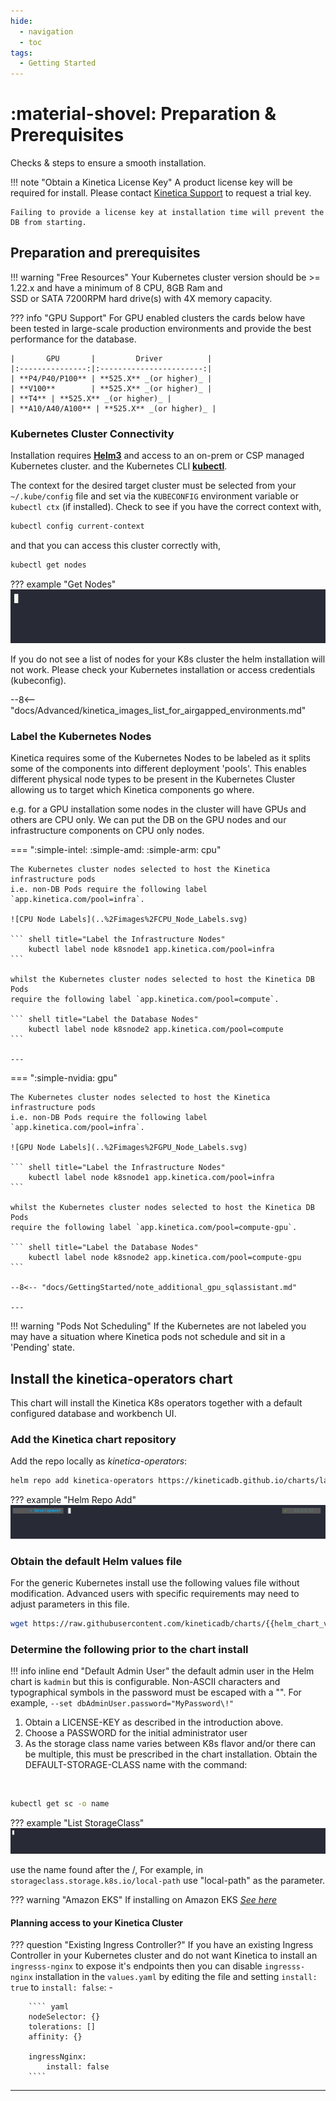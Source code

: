 ```yaml
---
hide:
  - navigation
  - toc
tags:
  - Getting Started
---
```

# :material-shovel: Preparation & Prerequisites

Checks & steps to ensure a smooth installation.

!!! note "Obtain a Kinetica License Key"
    A product license key will be required for install.
    Please contact [Kinetica Support](mailto:support@kinetica.com "Kinetica Support Email") to request a trial key.
    
    Failing to provide a license key at installation time will prevent the DB from starting.

## Preparation and prerequisites

!!! warning "Free Resources"
    Your Kubernetes cluster version should be >= 1.22.x and have a minimum of 8 CPU, 8GB Ram and  
    SSD or SATA 7200RPM hard drive(s) with 4X memory capacity.

??? info "GPU Support"
    For GPU enabled clusters the cards below have been tested in large-scale production environments and 
    provide the best performance for the database.
    
    |       GPU       |         Driver          |
    |:---------------:|:-----------------------:|
    | **P4/P40/P100** | **525.X** _(or higher)_ |
    | **V100**        | **525.X** _(or higher)_ |
    | **T4** | **525.X** _(or higher)_ |   
    | **A10/A40/A100** | **525.X** _(or higher)_ | 

### Kubernetes Cluster Connectivity
Installation requires [**Helm3**](https://v3.helm.sh/docs/intro/install/ "Helm Installation Instructions") and access to an on-prem or CSP managed
Kubernetes cluster.
and the Kubernetes CLI [**kubectl**](https://kubernetes.io/docs/tasks/tools/#kubectl "Kubernetes CLI Installation Instructions").

The context for the desired target cluster must be selected from your `~/.kube/config` file and set via the
`KUBECONFIG` environment variable or `kubectl ctx` (if installed). Check to see if you have the correct context with,

``` sh title="show the current kubernetes context"
kubectl config current-context
```

and that you can access this cluster correctly with,

``` sh title="list kubernetes cluster nodes"
kubectl get nodes
```

??? example "Get Nodes"
    ![Find get_nodes](../images/get_nodes.gif "List all nodes in the Kubernetes Cluster")

If you do not see a list of nodes for your K8s cluster the helm installation will not work.
Please check your Kubernetes installation or access credentials (kubeconfig).

--8<-- "docs/Advanced/kinetica_images_list_for_airgapped_environments.md"

[//]: # (:octicons-x-circle-fill-24:)

### Label the Kubernetes    Nodes

Kinetica requires some of the Kubernetes Nodes to be labeled as it splits some of the 
components into different deployment 'pools'. This enables different physical node types to be present
in the Kubernetes Cluster allowing us to target which Kinetica components go where.

e.g. for a GPU installation some nodes in the cluster will have GPUs and others are CPU only.
We can put the DB on the GPU nodes and our infrastructure components on CPU only nodes.

=== ":simple-intel: :simple-amd: :simple-arm: cpu"

    The Kubernetes cluster nodes selected to host the Kinetica infrastructure pods 
    i.e. non-DB Pods require the following label `app.kinetica.com/pool=infra`.

    ![CPU Node Labels](..%2Fimages%2FCPU_Node_Labels.svg)

    ``` shell title="Label the Infrastructure Nodes"
        kubectl label node k8snode1 app.kinetica.com/pool=infra
    ```

    whilst the Kubernetes cluster nodes selected to host the Kinetica DB Pods 
    require the following label `app.kinetica.com/pool=compute`.

    ``` shell title="Label the Database Nodes"
        kubectl label node k8snode2 app.kinetica.com/pool=compute
    ```

    ---

=== ":simple-nvidia: gpu"

    The Kubernetes cluster nodes selected to host the Kinetica infrastructure pods 
    i.e. non-DB Pods require the following label `app.kinetica.com/pool=infra`.

    ![GPU Node Labels](..%2Fimages%2FGPU_Node_Labels.svg)

    ``` shell title="Label the Infrastructure Nodes"
        kubectl label node k8snode1 app.kinetica.com/pool=infra
    ```

    whilst the Kubernetes cluster nodes selected to host the Kinetica DB Pods 
    require the following label `app.kinetica.com/pool=compute-gpu`.

    ``` shell title="Label the Database Nodes"
        kubectl label node k8snode2 app.kinetica.com/pool=compute-gpu
    ```

    --8<-- "docs/GettingStarted/note_additional_gpu_sqlassistant.md"

    ---

!!! warning "Pods Not Scheduling"
    If the Kubernetes are not labeled you may have a situation where Kinetica pods
    not schedule and sit in a 'Pending' state.

## Install the kinetica-operators chart

This chart will install the Kinetica K8s operators together with a default configured database and workbench UI.

### Add the Kinetica chart repository

Add the repo locally as *kinetica-operators*:

``` sh title="Helm repo add"
helm repo add kinetica-operators https://kineticadb.github.io/charts/latest
```

??? example "Helm Repo Add"
    ![Helm Repo Add](../images/helm_repo_add.gif "Add the Kinetica Helm Repository to the local machine")

### Obtain the default Helm values file

For the generic Kubernetes install use the following values file without modification.
Advanced users with specific requirements may need to adjust parameters in this file.

``` sh title="Helm values.yaml download"
wget https://raw.githubusercontent.com/kineticadb/charts/{{helm_chart_version}}/kinetica-operators/values.onPrem.k8s.yaml
```

### Determine the following prior to the chart install

!!! info inline end "Default Admin User"
    the default admin user in the Helm chart is `kadmin` but this is configurable.
    Non-ASCII characters and typographical symbols in the password must be escaped with a "\". For
    example, `--set dbAdminUser.password="MyPassword\!"`

1. Obtain a LICENSE-KEY as described in the introduction above.
2. Choose a PASSWORD for the initial administrator user
3. As the storage class name varies between K8s flavor and/or there can be multiple,
   this must be prescribed in the chart installation.
   Obtain the DEFAULT-STORAGE-CLASS name with the command:

<br/>

``` sh title="Find the default storageclass"
kubectl get sc -o name 
```

??? example "List StorageClass"
    ![Find Storage Class](../images/find_storage_class.gif "List all the Storage Classes on the Kubernetes Cluster")

use the name found after the /, For example, in `storageclass.storage.k8s.io/local-path` use "local-path" as the
parameter.

??? warning "Amazon EKS"
    If installing on Amazon EKS [_See here_](eks.md#ebs-csi-driver)

#### Planning access to your Kinetica Cluster 

??? question "Existing Ingress Controller?"
    If you have an existing Ingress Controller in your Kubernetes cluster and do not want
    Kinetica to install an `ingresss-nginx` to expose it's endpoints then you can disable
    `ingresss-nginx` installation in the `values.yaml` by editing the file and setting
    `install: true` to `install: false`: -
    
        ```` yaml
        nodeSelector: {}
        tolerations: []
        affinity: {}
    
        ingressNginx:
            install: false
        ````

---
